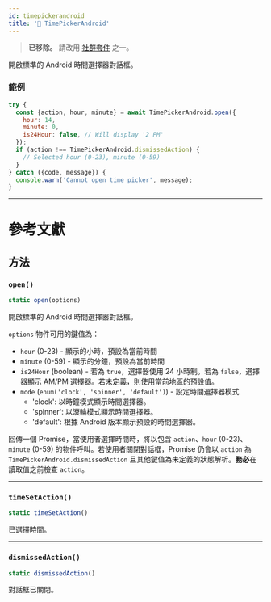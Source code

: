 ```yaml
---
id: timepickerandroid
title: '🚧 TimePickerAndroid'
---
```


> **已移除。** 請改用 [社群套件](https://reactnative.directory/?search=timepicker) 之一。

開啟標準的 Android 時間選擇器對話框。

### 範例

```jsx
try {
  const {action, hour, minute} = await TimePickerAndroid.open({
    hour: 14,
    minute: 0,
    is24Hour: false, // Will display '2 PM'
  });
  if (action !== TimePickerAndroid.dismissedAction) {
    // Selected hour (0-23), minute (0-59)
  }
} catch ({code, message}) {
  console.warn('Cannot open time picker', message);
}
```

---

# 參考文獻

## 方法

### `open()`

```jsx
static open(options)
```

開啟標準的 Android 時間選擇器對話框。

`options` 物件可用的鍵值為：

- `hour` (0-23) - 顯示的小時，預設為當前時間
- `minute` (0-59) - 顯示的分鐘，預設為當前時間
- `is24Hour` (boolean) - 若為 `true`，選擇器使用 24 小時制。若為 `false`，選擇器顯示 AM/PM 選擇器。若未定義，則使用當前地區的預設值。
- `mode` (`enum('clock', 'spinner', 'default')`) - 設定時間選擇器模式
  - 'clock': 以時鐘模式顯示時間選擇器。
  - 'spinner': 以滾輪模式顯示時間選擇器。
  - 'default': 根據 Android 版本顯示預設的時間選擇器。

回傳一個 Promise，當使用者選擇時間時，將以包含 `action`、`hour` (0-23)、`minute` (0-59) 的物件呼叫。若使用者關閉對話框，Promise 仍會以 `action` 為 `TimePickerAndroid.dismissedAction` 且其他鍵值為未定義的狀態解析。**務必**在讀取值之前檢查 `action`。

---

### `timeSetAction()`

```jsx
static timeSetAction()
```

已選擇時間。

---

### `dismissedAction()`

```jsx
static dismissedAction()
```

對話框已關閉。